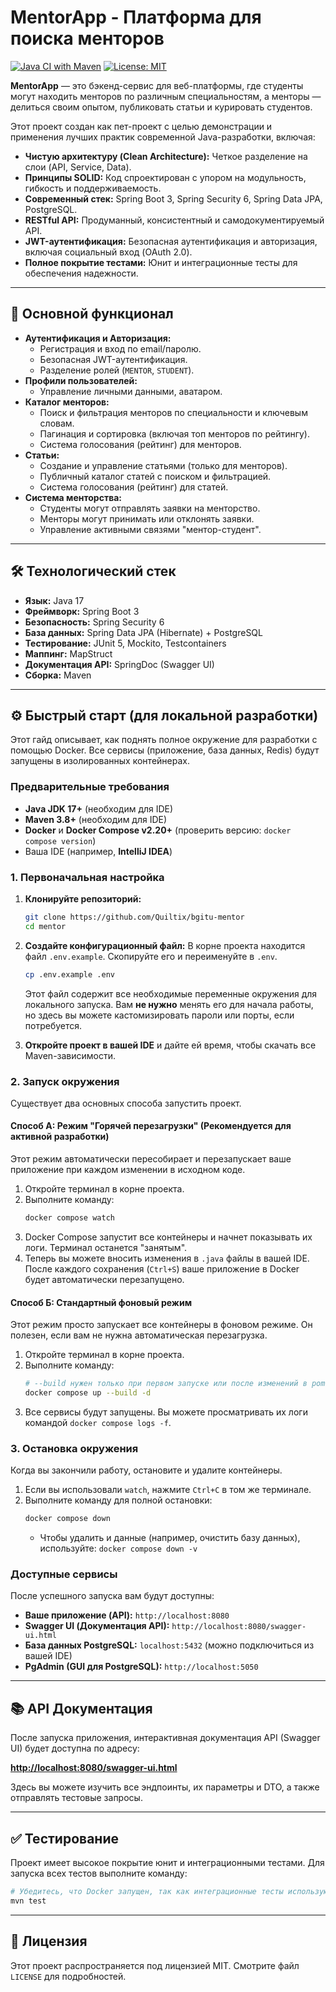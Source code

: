 # MentorApp - Платформа для поиска менторов

[![Java CI with Maven](https://github.com/[ВАШ_ЛОГИН]/[ВАШ_РЕПОЗИТОРИЙ]/actions/workflows/maven.yml/badge.svg)](https://github.com/[ВАШ_ЛОГИН]/[ВАШ_РЕПОЗИТОРИЙ]/actions/workflows/maven.yml)
[![License: MIT](https://img.shields.io/badge/License-MIT-yellow.svg)](https://opensource.org/licenses/MIT)

**MentorApp** — это бэкенд-сервис для веб-платформы, где студенты могут находить менторов по различным специальностям, а менторы — делиться своим опытом, публиковать статьи и курировать студентов.

Этот проект создан как пет-проект с целью демонстрации и применения лучших практик современной Java-разработки, включая:
*   **Чистую архитектуру (Clean Architecture):** Четкое разделение на слои (API, Service, Data).
*   **Принципы SOLID:** Код спроектирован с упором на модульность, гибкость и поддерживаемость.
*   **Современный стек:** Spring Boot 3, Spring Security 6, Spring Data JPA, PostgreSQL.
*   **RESTful API:** Продуманный, консистентный и самодокументируемый API.
*   **JWT-аутентификация:** Безопасная аутентификация и авторизация, включая социальный вход (OAuth 2.0).
*   **Полное покрытие тестами:** Юнит и интеграционные тесты для обеспечения надежности.

---

## 🚀 Основной функционал

*   **Аутентификация и Авторизация:**
    *   Регистрация и вход по email/паролю.
    *   Безопасная JWT-аутентификация.
    *   Разделение ролей (`MENTOR`, `STUDENT`).
*   **Профили пользователей:**
    *   Управление личными данными, аватаром.
*   **Каталог менторов:**
    *   Поиск и фильтрация менторов по специальности и ключевым словам.
    *   Пагинация и сортировка (включая топ менторов по рейтингу).
    *   Система голосования (рейтинг) для менторов.
*   **Статьи:**
    *   Создание и управление статьями (только для менторов).
    *   Публичный каталог статей с поиском и фильтрацией.
    *   Система голосования (рейтинг) для статей.
*   **Система менторства:**
    *   Студенты могут отправлять заявки на менторство.
    *   Менторы могут принимать или отклонять заявки.
    *   Управление активными связями "ментор-студент".

---

## 🛠 Технологический стек

*   **Язык:** Java 17
*   **Фреймворк:** Spring Boot 3
*   **Безопасность:** Spring Security 6
*   **База данных:** Spring Data JPA (Hibernate) + PostgreSQL
*   **Тестирование:** JUnit 5, Mockito, Testcontainers
*   **Маппинг:** MapStruct
*   **Документация API:** SpringDoc (Swagger UI)
*   **Сборка:** Maven

---


## ⚙️ Быстрый старт (для локальной разработки)

Этот гайд описывает, как поднять полное окружение для разработки с помощью Docker. Все сервисы (приложение, база данных, Redis) будут запущены в изолированных контейнерах.

### Предварительные требования

*   **Java JDK 17+** (необходим для IDE)
*   **Maven 3.8+** (необходим для IDE)
*   **Docker** и **Docker Compose v2.20+** (проверить версию: `docker compose version`)
*   Ваша IDE (например, **IntelliJ IDEA**)

### 1. Первоначальная настройка

1.  **Клонируйте репозиторий:**
    ```bash
    git clone https://github.com/Quiltix/bgitu-mentor
    cd mentor
    ```

2.  **Создайте конфигурационный файл:**
    В корне проекта находится файл `.env.example`. Скопируйте его и переименуйте в `.env`.
    ```bash
    cp .env.example .env
    ```
    Этот файл содержит все необходимые переменные окружения для локального запуска. Вам **не нужно** менять его для начала работы, но здесь вы можете кастомизировать пароли или порты, если потребуется.

3.  **Откройте проект в вашей IDE** и дайте ей время, чтобы скачать все Maven-зависимости.

### 2. Запуск окружения

Существует два основных способа запустить проект.

#### Способ А: Режим "Горячей перезагрузки" (Рекомендуется для активной разработки)

Этот режим автоматически пересобирает и перезапускает ваше приложение при каждом изменении в исходном коде.

1.  Откройте терминал в корне проекта.
2.  Выполните команду:
    ```bash
    docker compose watch
    ```
3.  Docker Compose запустит все контейнеры и начнет показывать их логи. Терминал останется "занятым".
4.  Теперь вы можете вносить изменения в `.java` файлы в вашей IDE. После каждого сохранения (`Ctrl+S`) ваше приложение в Docker будет автоматически перезапущено.

#### Способ Б: Стандартный фоновый режим

Этот режим просто запускает все контейнеры в фоновом режиме. Он полезен, если вам не нужна автоматическая перезагрузка.

1.  Откройте терминал в корне проекта.
2.  Выполните команду:
    ```bash
    # --build нужен только при первом запуске или после изменений в pom.xml
    docker compose up --build -d
    ```
3.  Все сервисы будут запущены. Вы можете просматривать их логи командой `docker compose logs -f`.

### 3. Остановка окружения

Когда вы закончили работу, остановите и удалите контейнеры.

1.  Если вы использовали `watch`, нажмите `Ctrl+C` в том же терминале.
2.  Выполните команду для полной остановки:
    ```bash
    docker compose down
    ```
    *   Чтобы удалить и данные (например, очистить базу данных), используйте: `docker compose down -v`

### Доступные сервисы

После успешного запуска вам будут доступны:
*   **Ваше приложение (API):** `http://localhost:8080`
*   **Swagger UI (Документация API):** `http://localhost:8080/swagger-ui.html`
*   **База данных PostgreSQL:** `localhost:5432` (можно подключиться из вашей IDE)
*   **PgAdmin (GUI для PostgreSQL):** `http://localhost:5050`

---

## 📚 API Документация

После запуска приложения, интерактивная документация API (Swagger UI) будет доступна по адресу:

**[http://localhost:8080/swagger-ui.html](http://localhost:8080/swagger-ui.html)**

Здесь вы можете изучить все эндпоинты, их параметры и DTO, а также отправлять тестовые запросы.

---

## ✅ Тестирование

Проект имеет высокое покрытие юнит и интеграционными тестами. Для запуска всех тестов выполните команду:

```bash
# Убедитесь, что Docker запущен, так как интеграционные тесты используют Testcontainers
mvn test
```

---

## 📜 Лицензия

Этот проект распространяется под лицензией MIT. Смотрите файл `LICENSE` для подробностей.
